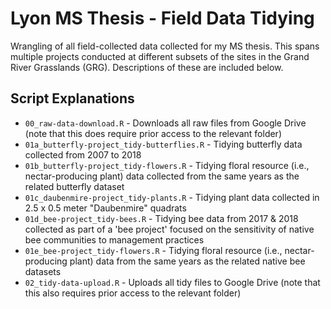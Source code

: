 # Lyon MS Thesis - Field Data Tidying

Wrangling of all field-collected data collected for my MS thesis. This spans multiple projects conducted at different subsets of the sites in the Grand River Grasslands (GRG). Descriptions of these are included below.

## Script Explanations

- `00_raw-data-download.R` - Downloads all raw files from Google Drive (note that this does require prior access to the relevant folder)
- `01a_butterfly-project_tidy-butterflies.R` - Tidying butterfly data collected from 2007 to 2018
- `01b_butterfly-project_tidy-flowers.R` - Tidying floral resource (i.e., nectar-producing plant) data collected from the same years as the related butterfly dataset
- `01c_daubenmire-project_tidy-plants.R` - Tidying plant data collected in 2.5 x 0.5 meter "Daubenmire" quadrats
- `01d_bee-project_tidy-bees.R` - Tidying bee data from 2017 & 2018 collected as part of a 'bee project' focused on the sensitivity of native bee communities to management practices
- `01e_bee-project_tidy-flowers.R` - Tidying floral resource (i.e., nectar-producing plant) data from the same years as the related native bee datasets
- `02_tidy-data-upload.R` - Uploads all tidy files to Google Drive (note that this also requires prior access to the relevant folder)
